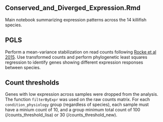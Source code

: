 ## Conserved_and_Diverged_Expression.Rmd
Main notebook summarizing expression patterns across the 14 killifish species.

## PGLS
Perform a mean-variance stabilization on read counts following [Rocke et al 2015](https://doi.org/10.1101/018739). Use transformed counts and perform phylogenetic least squares regression to identify genes showing different expression responses between species.

## Count thresholds
Genes with low expression across samples were dropped from the analysis. The function `filterByExpr` was used on the raw counts matrix. For each `condition_physiology` group (regardless of species), each sample must have a minium count of 10, and a group minimum total count of 100 (/counts_threshold_lisa) or 30 (/counts_threshold_new).


